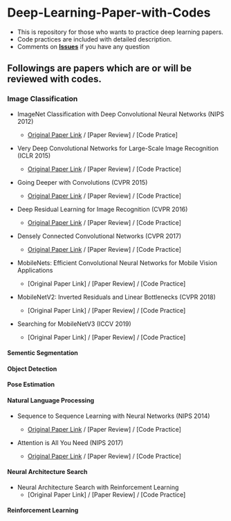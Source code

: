 # Deep-Learning-Paper-with-Codes

* This is repository for those who wants to practice deep learning papers.
* Code practices are included with detailed description.
* Comments on [**Issues**](https://github.com/EggPudding/Deep-Learning-Practice-with-Codes/issues) if you have any question

## Followings are papers which are or will be reviewed with codes.
### Image Classification
* ImageNet Classification with Deep Convolutional Neural Networks (NIPS 2012)
  * [Original Paper Link](https://proceedings.neurips.cc/paper/2012/hash/c399862d3b9d6b76c8436e924a68c45b-Abstract.html) / [Paper Review] / [Code Pratice]

* Very Deep Convolutional Networks for Large-Scale Image Recognition (ICLR 2015)
  * [Original Paper Link](https://arxiv.org/abs/1409.1556) / [Paper Review] / [Code Practice]

* Going Deeper with Convolutions (CVPR 2015)
  * [Original Paper Link](https://arxiv.org/abs/1409.4842) / [Paper Review] / [Code Practice]

* Deep Residual Learning for Image Recognition (CVPR 2016)
  * [Original Paper Link](https://arxiv.org/abs/1512.03385) / [Paper Review] / [Code Practice]
  
* Densely Connected Convolutional Networks (CVPR 2017)
  * [Original Paper Link](https://arxiv.org/abs/1608.06993) / [Paper Review] / [Code Practice]
  
* MobileNets: Efficient Convolutional Neural Networks for Mobile Vision Applications
  * [Original Paper Link] / [Paper Review] / [Code Practice]
  
* MobileNetV2: Inverted Residuals and Linear Bottlenecks (CVPR 2018)
  * [Original Paper Link] / [Paper Review] / [Code Practice]
  
* Searching for MobileNetV3 (ICCV 2019)
  * [Original Paper Link] / [Paper Review] / [Code Practice]
  
#### Sementic Segmentation

#### Object Detection

#### Pose Estimation

#### Natural Language Processing

* Sequence to Sequence Learning with Neural Networks (NIPS 2014)
  * [Original Paper Link](https://arxiv.org/abs/1409.3215) / [Paper Review] / [Code Practice]
  
* Attention is All You Need (NIPS 2017)
  * [Original Paper Link](https://arxiv.org/abs/1706.03762) / [Paper Review] / [Code Practice]

#### Neural Architecture Search

* Neural Architecture Search with Reinforcement Learning
  * [Original Paper Link] / [Paper Review] / [Code Practice]
  
#### Reinforcement Learning

#### 

